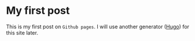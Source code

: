 # My first post

This is my first post on `Github pages`. I will use another generator ([Hugo](gohugo.io)) for this site later.
